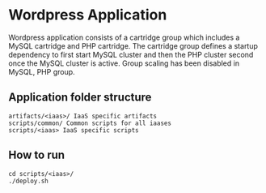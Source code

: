 Wordpress Application
=====================
Wordpress application consists of a cartridge group which includes a MySQL cartridge and PHP cartridge. The cartridge
group defines a startup dependency to first start MySQL cluster and then the PHP cluster second once the MySQL cluster
is active. Group scaling has been disabled in MySQL, PHP group.

Application folder structure
----------------------------
```
artifacts/<iaas>/ IaaS specific artifacts
scripts/common/ Common scripts for all iaases
scripts/<iaas> IaaS specific scripts
```

How to run
----------
```
cd scripts/<iaas>/
./deploy.sh
```
